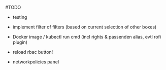 
#TODO 

* testing
* implement filter of filters (based on current selection of other boxes)
* Docker image / kubectl run cmd (incl rights & passenden alias, evtl rofi plugin)
* reload rbac button!


* networkpolicies panel

